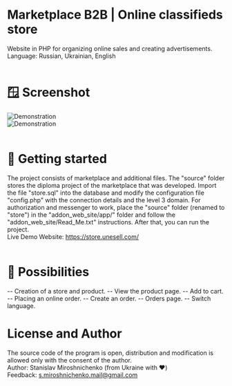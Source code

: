 # Marketplace B2B | Online classifieds store
Website in PHP for organizing online sales and creating advertisements.<br>
Language: Russian, Ukrainian, English<br><br>

# 🪟 Screenshot
![Demonstration](https://i.ibb.co/85WVWkq/image.png)
<br>
![Demonstration](https://i.ibb.co/LpW9J4g/image.png)
<br><br>

# 🚀 Getting started
The project consists of marketplace and additional files.
The "source" folder stores the diploma project of the marketplace that was developed. Import the file "store.sql" into the database and modify the configuration file "config.php" with the connection details and the level 3 domain.
For authorization and messenger to work, place the "source" folder (renamed to "store") in the "addon_web_site/app/" folder and follow the "addon_web_site/Read_Me.txt" instructions.
After that, you can run the project. <br>Live Demo Website: https://store.unesell.com/<br><br>

# 🎨 Possibilities
-- Creation of a store and product.
-- View the product page.
-- Add to cart.
-- Placing an online order.
-- Create an order.
-- Orders page.
-- Switch language.

# License and Author
The source code of the program is open, distribution and modification is allowed only with the consent of the author.<br>
Author: Stanislav Miroshnichenko (from Ukraine with ❤️) <br>
Feedback: s.miroshnichenko.mail@gmail.com<br>

